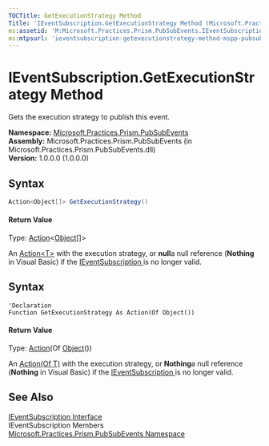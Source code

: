 ```yaml
---
TOCTitle: GetExecutionStrategy Method
Title: 'IEventSubscription.GetExecutionStrategy Method (Microsoft.Practices.Prism.PubSubEvents)'
ms:assetid: 'M:Microsoft.Practices.Prism.PubSubEvents.IEventSubscription.GetExecutionStrategy'
ms:mtpsurl: 'ieventsubscription-getexecutionstrategy-method-mspp-pubsubevents.md'
---
```


# IEventSubscription.GetExecutionStrategy Method

Gets the execution strategy to publish this event.

**Namespace:** [Microsoft.Practices.Prism.PubSubEvents](/patterns-practices/reference/mspp-pubsubevents-namespace)  
**Assembly:** Microsoft.Practices.Prism.PubSubEvents (in Microsoft.Practices.Prism.PubSubEvents.dll)  
**Version:** 1.0.0.0 (1.0.0.0)

## Syntax

```C#
Action<Object[]> GetExecutionStrategy()
```
#### Return Value

Type: [Action](http://msdn.microsoft.com/en-us/library/018hxwa8)&lt;[Object](http://msdn.microsoft.com/en-us/library/e5kfa45b)[]&gt;

An [Action&lt;T&gt;](http://msdn.microsoft.com/en-us/library/018hxwa8) with the execution strategy, or **null**a null reference (**Nothing** in Visual Basic) if the [IEventSubscription ](/patterns-practices/reference/ieventsubscription-interface-mspp-pubsubevents)is no longer valid.

## Syntax

```VB
'Declaration
Function GetExecutionStrategy As Action(Of Object())
```

#### Return Value

Type: [Action](http://msdn.microsoft.com/en-us/library/018hxwa8)(Of [Object](http://msdn.microsoft.com/en-us/library/e5kfa45b)())

An [Action(Of T)](http://msdn.microsoft.com/en-us/library/018hxwa8) with the execution strategy, or **Nothing**a null reference (**Nothing** in Visual Basic) if the [IEventSubscription ](/patterns-practices/reference/ieventsubscription-interface-mspp-pubsubevents)is no longer valid.

## See Also

[IEventSubscription Interface](/patterns-practices/reference/ieventsubscription-interface-mspp-pubsubevents)  
IEventSubscription Members  
[Microsoft.Practices.Prism.PubSubEvents Namespace](/patterns-practices/reference/mspp-pubsubevents-namespace)